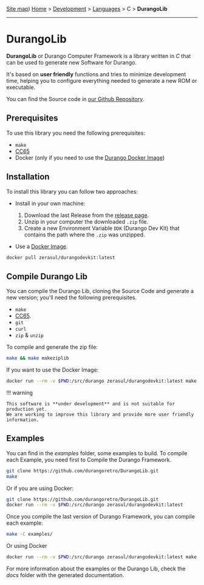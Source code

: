 [Site map](../../sitemap.md))
[Home](../../index.md) > [Development](../../tools.md) > [Languages](../language.md) > C > **DurangoLib**

---
# DurangoLib

**DurangoLib** or Durango Computer Framework is a library written in _C_ that
can be used to generate new Software for Durango.

It's based on **user friendly** functions and tries to minimize development time,
helping you to configure everything needed to generate a new ROM or executable.

You can find the Source code in [our Github Repository](https://github.com/durangoretro/DurangoLib).

## Prerequisites

To use this library you need the following prerequisites:

* `make`
* [CC65](https://cc65.github.io/)
* Docker (only if you need to use the [Durango Docker Image](../tool/docker.md))

## Installation

To install this library you can follow two approaches:

- Install in your own machine:

	1. Download the last Release from the
	[release page](https://github.com/durangoretro/DurangoLib/releases).
	1. Unzip in your computer the downloaded `.zip` file.
	1. Create a new Environment Variable ```DDK``` (Durango Dev Kit) that contains
	the path where the `.zip` was unzipped.

- Use a [Docker Image](docker.md).

```bash
docker pull zerasul/durangodevkit:latest
```

## Compile Durango Lib

You can compile the Durango Lib, cloning the Source Code and generate a new version;
you'll need the following prerequisites.

* `make`
* [CC65](https://cc65.github.io/).
* `git`
* `curl`
* `zip` & `unzip`

To compile and generate the zip file:

```bash
make && make makeziplib
```

If you want to use the Docker Image:

```bash
docker run --rm -v $PWD:/src/durango zerasul/durangodevkit:latest make && make makeziplib
```

!!! warning

	This software is **under development** and is not suitable for production yet.
	We are working to improve this library and provide more user friendly information.

## Examples

You can find in the _examples_ folder, some examples to build. To compile each Example, you need first to Compile the Durango Framework.

```bash
git clone https://github.com/durangoretro/DurangoLib.git
make
```

Or if you are using Docker:

```bash
git clone https://github.com/durangoretro/DurangoLib.git
docker run --rm -v $PWD:/src/durango zerasul/durangodevkit:latest
```

Once you compile the last version of Durango Framework, you can compile each example:

```bash
make -C examples/
```

Or using Docker

```bash
docker run --rm -v $PWD:/src/durango zerasul/durangodevkit:latest make -C examples/
```

For more information about the examples or the Durango Lib, check the _docs_ folder
with the generated documentation.
